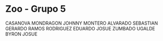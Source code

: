 # Zoo - Grupo 5

CASANOVA MONDRAGON JOHNNY
MONTERO ALVARADO SEBASTIAN GERARDO
RAMOS RODRIGUEZ EDUARDO JOSUE
ZUMBADO UGALDE BYRON JOSUE